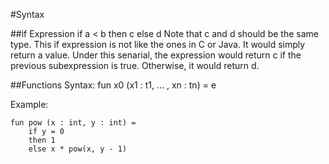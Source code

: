 #Syntax

##if Expression
	if a < b then c else d
Note that c and d should be the same type. This if expression is not like the ones in C or Java. It would simply return a value. Under this senarial, the expression would return c if the previous subexpression is true. Otherwise, it would return d.

##Functions
Syntax: fun x0 (x1 : t1, ... , xn : tn) = e

Example:

	fun pow (x : int, y : int) = 
		if y = 0
		then 1
		else x * pow(x, y - 1)
